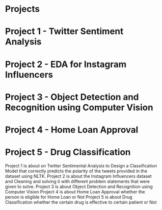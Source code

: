 # Projects 
# Project 1 - Twitter Sentiment Analysis
# Project 2 - EDA for Instagram Influencers 
# Project 3 - Object Detection and Recognition using Computer Vision
# Project 4 - Home Loan Approval
# Project 5 - Drug Classification
Project 1 is about on Twitter Sentimental Analysis to Design a Classification Model that correctly predicts the polarity of the tweets provided in the dataset using NLTK.
Project 2 is about the Instagram Influencers dataset and Cleaning and solving it with different problem statements that were given to solve.
Project 3 is about Object Detection and Recognition using Computer Vision
Project 4 is about Home Loan Approval whether the person is eligible for Home Loan or Not
Project 5 is about Drug Classification whether the certain drug is effective to certain patient or Not
